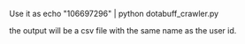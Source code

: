 Use it as
echo "106697296" | python dotabuff_crawler.py

the output will be a csv file with the same name as the user id.
